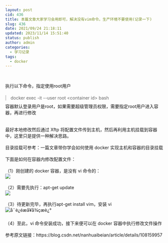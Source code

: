 ```yaml
---
layout: post
cid: 436
title: 本篇文章大家学习会用即可，解决没有vim命令，生产环境不要使用(记录一下)
slug: 436
date: 2021/09/24 21:18:11
updated: 2023/11/14 15:51:40
status: publish
author: admin
categories: 
  - 学习记录
tags: 
  - docker
---
```



&nbsp; &nbsp; &nbsp; &nbsp; &nbsp; &nbsp; &nbsp; &nbsp; &nbsp;<br />
<p style="margin-top:0px;margin-bottom:1.4em;color:#121212;font-family:-apple-system, BlinkMacSystemFont, &quot;font-size:medium;white-space:normal;background-color:#FFFFFF;">
	执行以下命令，指定使用root用户
</p>
<blockquote style="margin:0px 0px 1.4em;padding-left:1em;color:#646464;border-left:3px solid #D3D3D3;font-family:-apple-system, BlinkMacSystemFont, &quot;font-size:medium;white-space:normal;background-color:#FFFFFF;">
	docker exec -it --user root &lt;container id&gt; bash
</blockquote>
<p class="ztext-empty-paragraph" style="margin-top:-0.8em;margin-bottom:-0.8em;color:#121212;font-family:-apple-system, BlinkMacSystemFont, &quot;font-size:medium;white-space:normal;background-color:#FFFFFF;">
</p>
<p style="margin-top:1.4em;margin-bottom:0px;color:#121212;font-family:-apple-system, BlinkMacSystemFont, &quot;font-size:medium;white-space:normal;background-color:#FFFFFF;">
	容器默认登录用户是root，如果需要超级管理员权限，需要指定root用户进入容器，再进行修改
</p>
<br />
<br />
最好本地修改然后通过 Xftp 将配置文件传到主机，然后再利用主机挂载到容器中，这里只是提供一种解决思路。<br />
<br />
目录挂载可参考：一篇文章带你学会如何使用 docker 实现主机和容器的目录挂载<br />
<br />
下面是如何在容器内修改配置文件：<br />
<br />
（1）刚创建的 docker 容器，是没有 vi 命令的：<br />
<img src="https://img-blog.csdnimg.cn/20200821223521864.png#pic_center" /><br />
<br />
（2）需要先执行：apt-get update<br />
<img src="https://img-blog.csdnimg.cn/20200821223607111.png?x-oss-process=image/watermark,type_ZmFuZ3poZW5naGVpdGk,shadow_10,text_aHR0cHM6Ly9ibG9nLmNzZG4ubmV0L25hbmh1YWliZWlhbg==,size_16,color_FFFFFF,t_70#pic_center" /><br />
<br />
（3）待更新完毕，再执行apt-get install vim，安装 vi<br />
<img src="https://img-blog.csdnimg.cn/20200821230142335.png?x-oss-process=image/watermark,type_ZmFuZ3poZW5naGVpdGk,shadow_10,text_aHR0cHM6Ly9ibG9nLmNzZG4ubmV0L25hbmh1YWliZWlhbg==,size_16,color_FFFFFF,t_70#pic_center" alt="å¨è¿éæå¥å¾çæè¿°" /><br />
<br />
（4）至此，vi 命令安装成功，接下来便可以在 docker 容器中执行修改文件操作<br />
<br />
参考原文链接：https://blog.csdn.net/nanhuaibeian/article/details/108159957<br />